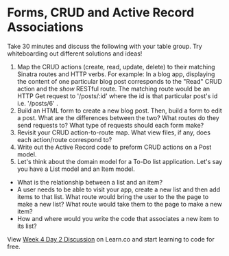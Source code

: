 # Forms, CRUD and Active Record Associations

Take 30 minutes and discuss the following with your table group. Try whiteboarding out different solutions and ideas!

1. Map the CRUD actions (create, read, update, delete) to their matching Sinatra routes and HTTP verbs. For example: In a blog app, displaying the content of one particular blog post corresponds to the "Read" CRUD action and the *show* RESTful route. The matching route would be an HTTP Get request to '/posts/:id' where the id is that particular post's id i.e. '/posts/6' .
2. Build an HTML form to create a new blog post. Then, build a form to edit a post. What are the differences between the two? What routes do they send requests to? What type of requests should each form make?
3. Revisit your CRUD action-to-route map. What view files, if any, does each action/route correspond to?
4. Write out the Active Record code to preform CRUD actions on a Post model.
5. Let's think about the domain model for a To-Do list application. Let's say you have a List model and an Item model.
  * What is the relationship between a list and an item?
  * A user needs to be able to visit your app, create a new list and then add items to that list. What route would bring the user to the the page to make a new list? What route would take them to the page to make a new item?
  * How and where would you write the code that associates a new item to its list?
<p class='util--hide'>View <a href='https://learn.co/lessons/week-4-day-2-discussion'>Week 4 Day 2 Discussion</a> on Learn.co and start learning to code for free.</p>
